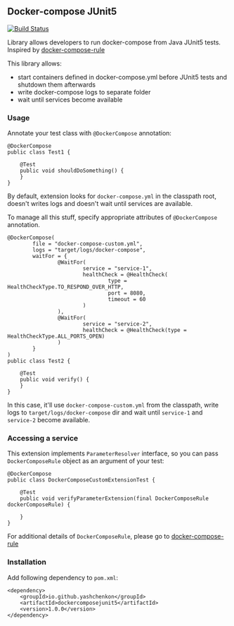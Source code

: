 ## Docker-compose JUnit5
[![Build Status](https://travis-ci.org/YashchenkoN/dockercomposejunit5.svg?branch=master)](https://travis-ci.org/YashchenkoN/dockercomposejunit5)

Library allows developers to run docker-compose from Java JUnit5 tests.
Inspired by [docker-compose-rule](https://github.com/palantir/docker-compose-rule)

This library allows:

- start containers defined in docker-compose.yml before JUnit5 tests and shutdown them afterwards
- write docker-compose logs to separate folder
- wait until services become available

### Usage
Annotate your test class with `@DockerCompose` annotation:

```
@DockerCompose
public class Test1 {

    @Test
    public void shouldDoSomething() {
    }
}
```

By default, extension looks for `docker-compose.yml` in the classpath root, doesn't writes logs and doesn't wait until
services are available.

To manage all this stuff, specify appropriate attributes of `@DockerCompose` annotation.

```
@DockerCompose(
        file = "docker-compose-custom.yml",
        logs = "target/logs/docker-compose",
        waitFor = {
                @WaitFor(
                        service = "service-1",
                        healthCheck = @HealthCheck(
                                type = HealthCheckType.TO_RESPOND_OVER_HTTP,
                                port = 8080,
                                timeout = 60
                        )
                ),
                @WaitFor(
                        service = "service-2",
                        healthCheck = @HealthCheck(type = HealthCheckType.ALL_PORTS_OPEN)
                )
        }
)
public class Test2 {
    
    @Test
    public void verify() {
    }
}
```

In this case, it'll use `docker-compose-custom.yml` from the classpath, write logs to
`target/logs/docker-compose` dir and wait until `service-1` and `service-2` become available.

### Accessing a service

This extension implements `ParameterResolver` interface, so you can pass `DockerComposeRule` object
as an argument of your test:

```
@DockerCompose
public class DockerComposeCustomExtensionTest {

    @Test
    public void verifyParameterExtension(final DockerComposeRule dockerComposeRule) {
        
    }
}
```

For additional details of `DockerComposeRule`, please go to [docker-compose-rule](https://github.com/palantir/docker-compose-rule)

### Installation

Add following dependency to `pom.xml`:

```
<dependency>
    <groupId>io.github.yashchenkon</groupId>
    <artifactId>dockercomposejunit5</artifactId>
    <version>1.0.0</version>
</dependency>
```